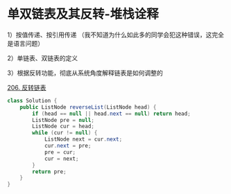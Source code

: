 # 单双链表及其反转-堆栈诠释

1）按值传递、按引用传递
（我不知道为什么如此多的同学会犯这种错误，这完全是语言问题）

2）单链表、双链表的定义

3）根据反转功能，彻底从系统角度解释链表是如何调整的

[206. 反转链表](https://leetcode.cn/problems/reverse-linked-list/)

```java
class Solution {
    public ListNode reverseList(ListNode head) {
        if (head == null || head.next == null) return head;
        ListNode pre = null;
        ListNode cur = head;
        while (cur != null) {
            ListNode next = cur.next;
            cur.next = pre;
            pre = cur;
            cur = next;
        }
        return pre;
    }
}
```





